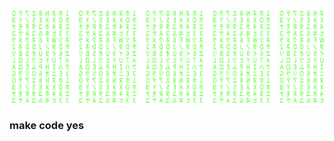 ![Matrix SVG](https://raw.githubusercontent.com/lucaszcai/lucaszcai/master/matrix.svg)
### make code yes

<!--
![alt text](https://media.giphy.com/media/jluE44PLcQSli/giphy.gif)
![alt text](https://media.giphy.com/media/39GAXpLVKvYRO/giphy.gif)
![alt text](https://media.giphy.com/media/qgkrtsDy4MhLq/giphy.gif)
![alt text](https://media.giphy.com/media/slVWEctHZKvWU/giphy.gif)
-->
